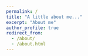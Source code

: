 ```yaml
---
permalink: /
title: "A little about me..."
excerpt: "About me"
author_profile: true
redirect_from: 
  - /about/
  - /about.html
---
```


